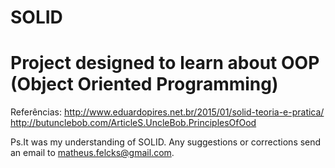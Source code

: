 # SOLID
# Project designed to learn about OOP (Object Oriented Programming)

Referências:
http://www.eduardopires.net.br/2015/01/solid-teoria-e-pratica/
http://butunclebob.com/ArticleS.UncleBob.PrinciplesOfOod

Ps.It was my understanding of SOLID. Any suggestions or corrections send an email to matheus.felcks@gmail.com.
